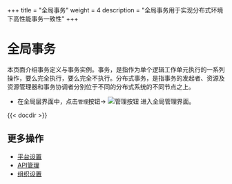 +++
title = "全局事务"
weight = 4
description = "全局事务用于实现分布式环境下高性能事务一致性"
+++

# 全局事务

本页面介绍事务定义与事务实例。事务，是指作为单个逻辑工作单元执行的一系列操作，要么完全执行，要么完全不执行。分布式事务，是指事务的发起者、资源及资源管理器和事务协调者分别位于不同的分布式系统的不同节点之上。

- 在全局层界面中，点击`管理`按钮→ ![管理按钮](/docs/user-guide/microservice-development/microservice-management/image/management_button.png) 进入全局管理界面。

{{< docdir >}}

## 更多操作
- [平台设置](..//platform)
- [API管理](..//api-management)
- [组织设置](..//tenant)
